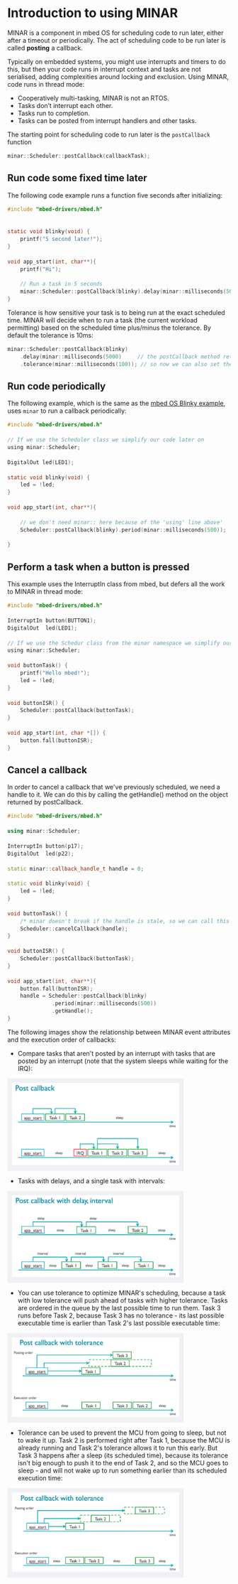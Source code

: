 # Introduction to using MINAR

MINAR is a component in mbed OS for scheduling code to run later, either after a timeout or periodically. The act of scheduling code to be run later is called **posting** a callback.

Typically on embedded systems, you might use interrupts and timers to do this, but then your code runs in interrupt context and tasks are not serialised, adding complexities around locking and exclusion. Using MINAR, code runs in thread mode:

 * Cooperatively multi-tasking, MINAR is not an RTOS.
 * Tasks don’t interrupt each other.
 * Tasks run to completion.
 * Tasks can be posted from interrupt handlers and other tasks.


The starting point for scheduling code to run later is the `postCallback` function
```c
minar::Scheduler::postCallback(callbackTask);
```

## Run code some fixed time later

The following code example runs a function five seconds after initializing:

```c
#include "mbed-drivers/mbed.h"


static void blinky(void) {
    printf("5 second later!");
}   

void app_start(int, char**){
    printf("Hi");

    // Run a task in 5 seconds
    minar::Scheduler::postCallback(blinky).delay(minar::milliseconds(5000));
}   
```
Tolerance is how sensitive your task is to being run at the exact scheduled time. MINAR will decide when to run a task (the current workload permitting) based on the scheduled time plus/minus the tolerance. By default the tolerance is 10ms:

```c
minar::Scheduler::postCallback(blinky)
	.delay(minar::milliseconds(5000)     // the postCallback method returns an object that lets us set more parameters
	.tolerance(minar::milliseconds(100)); // so now we can also set the tolerance
```

## Run code periodically

The following example, which is the same as the [mbed OS Blinky example](https://github.com/ARMmbed/example-mbedos-blinky), uses `minar` to run a callback periodically:

```c
#include "mbed-drivers/mbed.h"

// If we use the Scheduler class we simplify our code later on
using minar::Scheduler;

DigitalOut led(LED1);

static void blinky(void) {
    led = !led; 
}   

void app_start(int, char**){

    // we don't need minar:: here because of the 'using' line above'
    Scheduler::postCallback(blinky).period(minar::milliseconds(500));

}   

```

## Perform a task when a button is pressed

This example uses the InterruptIn class from mbed, but defers all the work to MINAR in thread mode:

```c
#include "mbed-drivers/mbed.h"

InterruptIn button(BUTTON1);
DigitalOut  led(LED1);

// If we use the Schedur class from the minar namespace we simplify our code later on
using minar::Scheduler;

void buttonTask() {
    printf("Hello mbed!");
    led = !led;
}

void buttonISR() {
    Scheduler::postCallback(buttonTask);
}

void app_start(int, char *[]) {
    button.fall(buttonISR);
}
```

## Cancel a callback

In order to cancel a callback that we've previously scheduled, we need a handle to it. We can do this by calling the getHandle() method on the object returned by postCallback.

```C++
#include "mbed-drivers/mbed.h"

using minar::Scheduler;

InterruptIn button(p17);
DigitalOut  led(p22);

static minar::callback_handle_t handle = 0;

static void blinky(void) {
    led = !led;
}

void buttonTask() {
    /* minar doesn't break if the handle is stale, so we can call this >once */
    Scheduler::cancelCallback(handle);
}

void buttonISR() {
    Scheduler::postCallback(buttonTask);
}

void app_start(int, char**){
    button.fall(buttonISR);
    handle = Scheduler::postCallback(blinky)
              .period(minar::milliseconds(500))
              .getHandle();
}
```


The following images show the relationship between MINAR event attributes and the execution order of callbacks:
  
  * Compare tasks that aren't posted by an interrupt with tasks that are posted by an interrupt (note that the system sleeps while waiting for the IRQ):

<span style="background-color: #F0F0F5; display:block; width:75%; padding:10px;">![Interrupt-based tasks](../Full_Guide/Images/post_callback.png)</span>
  
  * Tasks with delays, and a single task with intervals:

<span style="background-color: #F0F0F5; display:block; width:75%; padding:10px;">![These tasks have delay or interval parameters](../Full_Guide/Images/post_callback_d_i.png)</span>
  
  * You can use tolerance to optimize MINAR's scheduling, because a task with low tolerance will push ahead of tasks with higher tolerance. Tasks are ordered in the queue by the last possible time to run them. Task 3 runs before Task 2, because Task 3 has no tolerance - its last possible executable time is earlier than Task 2's last possible executable time:

<span style="background-color: #F0F0F5; display:block; width:75%; padding:10px;">![Task 2 is executed only after Task 3](../Full_Guide/Images/post_callback_t_2.png)</span>
  
  * Tolerance can be used to prevent the MCU from going to sleep, but not to wake it up. Task 2 is performed right after Task 1, because the MCU is already running and Task 2's tolerance allows it to run this early. But Task 3 happens after a sleep (its scheduled time), because its tolerance isn't big enough to push it to the end of Task 2, and so the MCU goes to sleep - and will not wake up to run something earlier than its scheduled execution time:

<span style="background-color: #F0F0F5; display:block; width:75%; padding:10px;">![Two of these tasks have a tolerance, giving MINAR some execution freedom](../Full_Guide/Images/post_callback_t.png)</span>
